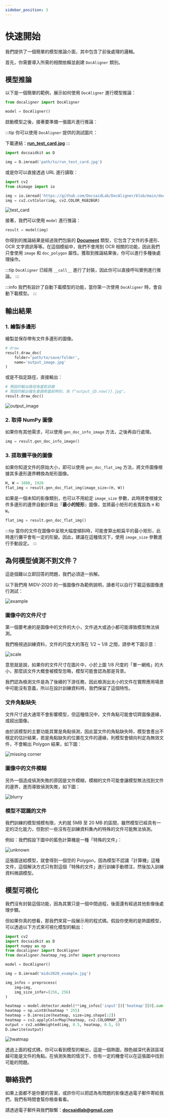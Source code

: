 ```yaml
---
sidebar_position: 3
---
```


# 快速開始

我們提供了一個簡單的模型推論介面，其中包含了前後處理的邏輯。

首先，你需要導入所需的相關依賴並創建 `DocAligner` 類別。

## 模型推論

以下是一個簡單的範例，展示如何使用 `DocAligner` 進行模型推論：

```python
from docaligner import DocAligner

model = DocAligner()
```

啟動模型之後，接著要準備一張圖片進行推論：

:::tip
你可以使用 `DocAligner` 提供的測試圖片：

下載連結：[**run_test_card.jpg**](https://github.com/DocsaidLab/DocAligner/blob/main/docs/run_test_card.jpg)
:::

```python
import docsaidkit as D

img = D.imread('path/to/run_test_card.jpg')
```

或是你可以直接透過 URL 進行讀取：

```python
import cv2
from skimage import io

img = io.imread('https://github.com/DocsaidLab/DocAligner/blob/main/docs/run_test_card.jpg?raw=true')
img = cv2.cvtColor(img, cv2.COLOR_RGB2BGR)
```

![test_card](./resources/run_test_card.jpg)

接著，我們可以使用 `model` 進行推論：

```python
result = model(img)
```

你得到的推論結果是經過我們包裝的 [**Document**](../docsaidkit/funcs/objects/document) 類型，它包含了文件的多邊形、OCR 文字資訊等等。在這個模組中，我們不會用到 OCR 相關的功能，因此我們只會使用 `image` 和 `doc_polygon` 屬性。獲取到推論結果後，你可以進行多種後處理操作。

:::tip
`DocAligner` 已經用 `__call__` 進行了封裝，因此你可以直接呼叫實例進行推論。
:::

:::info
我們有設計了自動下載模型的功能，當你第一次使用 `DocAligner` 時，會自動下載模型。
:::

## 輸出結果

### 1. 繪製多邊形

繪製並保存帶有文件多邊形的圖像。

```python
# draw
result.draw_doc(
    folder='path/to/save/folder',
    name='output_image.jpg'
)
```

或是不指定路徑，直接輸出：

```python
# 預設的輸出路徑為當前目錄
# 預設的輸出檔名會調用當前時刻，為 f"output_{D.now()}.jpg"。
result.draw_doc()
```

![output_image](./resources/flat_result.jpg)

### 2. 取得 NumPy 圖像

如果你有其他需求，可以使用 `gen_doc_info_image` 方法，之後再自行處理。

```python
img = result.gen_doc_info_image()
```

### 3. 提取攤平後的圖像

如果你知道文件的原始大小，即可以使用 `gen_doc_flat_img` 方法，將文件圖像根據其多邊形邊界轉換為矩形圖像。

```python
H, W = 1080, 1920
flat_img = result.gen_doc_flat_img(image_size=(H, W))
```

如果是一個未知的影像類別，也可以不用給定 `image_size` 參數，此時將會根據文件多邊形的邊界自動計算出『**最小的矩形**』圖像，並將最小矩形的長寬設為 `H` 和 `W`。

```python
flat_img = result.gen_doc_flat_img()
```

:::tip
當你的文件在圖像中呈現大幅度傾斜時，可能會算出較扁平的最小矩形，此時進行攤平會有一定的形變。因此，建議在這種情況下，使用 `image_size` 參數進行手動設定。
:::

## 為何模型偵測不到文件？

這是個難以立即回答的問題，我們必須逐一拆解。

以下我們用 MIDV-2020 的一張圖像作為範例說明，讀者可以自行下載這張圖像進行測試：

![example](./resources/midv2020_example.jpg)

### 圖像中的文件尺寸

第一個要考慮的是圖像中的文件的大小，文件過大或過小都可能導致模型無法偵測。

我們檢視過訓練資料，文件的尺度大約落在 1/2 ~ 1/8 之間，請參考下圖示意：

![scale](./resources/scale_corner.jpg)

意思就是說，如果你的文件尺寸在圖片中，小於上圖 1/8 尺度的「單一網格」的大小，那麼該文件大概會被模型忽略，模型可能會認為那是背景。

我們認為檢測文件是為了後續的下游任務，因此檢測出太小的文件在實際應用場景中可能沒有意義，所以在設計訓練資料時，我們保留了這個特性。

### 文件角點缺失

文件尺寸過大通常不會影響模型，但這種情況中，文件角點可能會切齊圖像邊緣，或超出圖像。

由於該模型的主要功能其實是角點偵測，因此當文件的角點缺失時，模型會產出不穩定的估計結果，若是角點缺失的位置在文件的邊緣，則模型會傾向判定為無效文件，不會輸出 Polygon 結果，如下圖：

![missing corner](./resources/missing_corner.jpg)

### 圖像中的文件模糊

另外一個造成偵測失敗的原因是文件模糊，模糊的文件可能會讓模型無法找到文件的邊界，進而導致偵測失敗，如下圖：

![blurry](./resources/blur_corner.jpg)

### 模型不認識的文件

我們訓練的模型規模有限，大約就 5MB 至 20 MB 的區間，雖然模型已經具有一定的泛化能力，但對於一些沒有在訓練資料集內的特殊的文件可能無法偵測。

例如：我們假設下圖中的藍色計算機是一種「特殊的文件」：

![unknown](./resources/unknown_corner.jpg)

這張圖送給模型，就會得到一個空的 Polygon，因為模型不認識「計算機」這種文件，這個解決方式只有對這個「特殊的文件」進行訓練手動標注，然後加入訓練資料微調模型。

## 模型可視化

我們沒有封裝這個功能，因為其實只是一個中間過程，後面還有經過其他影像後處理步驟。

但如果你真的想看，那我們來寫一段展示用的程式碼。假設你使用的是熱圖模型，可以透過以下方式來可視化模型的輸出：

```python
import cv2
import docsaidkit as D
import numpy as np
from docaligner import DocAligner
from docaligner.heatmap_reg.infer import preprocess

model = DocAligner()

img = D.imread('midv2020_example.jpg')

img_infos = preprocess(
    img=img,
    img_size_infer=(256, 256)
)

heatmap = model.detector.model(**img_infos['input'])['heatmap'][0].sum(0)
heatmap = np.uint8(heatmap * 255)
heatmap = D.imresize(heatmap, size=img.shape[:2])
heatmap = cv2.applyColorMap(heatmap, cv2.COLORMAP_JET)
output = cv2.addWeighted(img, 0.5, heatmap, 0.5, 0)
D.imwrite(output)
```

![heatmap](./resources/heatmap_corner.jpg)

透過上面的程式碼，你可以看到模型的輸出，這是一個熱圖，顏色越深代表該區域越可能是文件的角點。在偵測失敗的情況下，你有一定的機會可以在這張圖中找到可能的問題。

## 聯絡我們

如果上面都不是你要的答案，或許你可以把認為有問題的影像透過電子郵件寄給我們，我們有時間會幫你檢查看看。

請透過電子郵件與我們聯繫：**docsaidlab@gmail.com**
